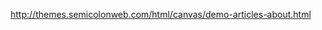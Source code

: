 <!-- color: #1A27C9 -->
<!-- about section -->
http://themes.semicolonweb.com/html/canvas/demo-articles-about.html
<!-- titre site solicode -->